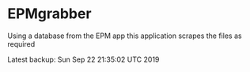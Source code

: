 # EPMgrabber
Using a database from the EPM app this application scrapes the files as required


Latest backup: Sun Sep 22 21:35:02 UTC 2019
